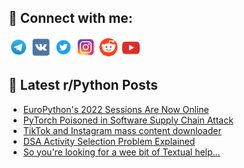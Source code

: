 ## 🔎 Connect with me:
[<img src="https://github.com/bullbesh/bullbesh/blob/main/images/Telegram.png" width="32" height="32" />](https://t.me/bullbesh)
[<img src="https://github.com/bullbesh/bullbesh/blob/main/images/VK.png" width="32" height="32" />](https://vk.com/bullbesh)
[<img src="https://github.com/bullbesh/bullbesh/blob/main/images/Twitter.png" width="32" height="32" />](https://twitter.com/bullbesh1)
[<img src="https://github.com/bullbesh/bullbesh/blob/main/images/Instagram.png" width="32" height="32" />](https://www.instagram.com/bullbesh)
[<img src="https://github.com/bullbesh/bullbesh/blob/main/images/Reddit.png" width="32" height="32" />](https://www.reddit.com/user/bullbesh)
[<img src="https://github.com/bullbesh/bullbesh/blob/main/images/YouTube.png" width="32" height="32" />](https://www.youtube.com/channel/UCtfjRs6uzgq5mfm8S06WTcg)

## 📕 Latest r/Python Posts
<!-- BLOG-POST-LIST:START -->
- [EuroPython&#39;s 2022 Sessions Are Now Online](https://www.reddit.com/r/Python/comments/107l6ip/europythons_2022_sessions_are_now_online/)
- [PyTorch Poisoned in Software Supply Chain Attack](https://www.reddit.com/r/Python/comments/107kn7z/pytorch_poisoned_in_software_supply_chain_attack/)
- [TikTok and Instagram mass content downloader](https://www.reddit.com/r/Python/comments/107kj3y/tiktok_and_instagram_mass_content_downloader/)
- [DSA Activity Selection Problem Explained](https://www.reddit.com/r/Python/comments/107j0bo/dsa_activity_selection_problem_explained/)
- [So you&#39;re looking for a wee bit of Textual help...](https://www.reddit.com/r/Python/comments/107ig9j/so_youre_looking_for_a_wee_bit_of_textual_help/)
<!-- BLOG-POST-LIST:END -->
